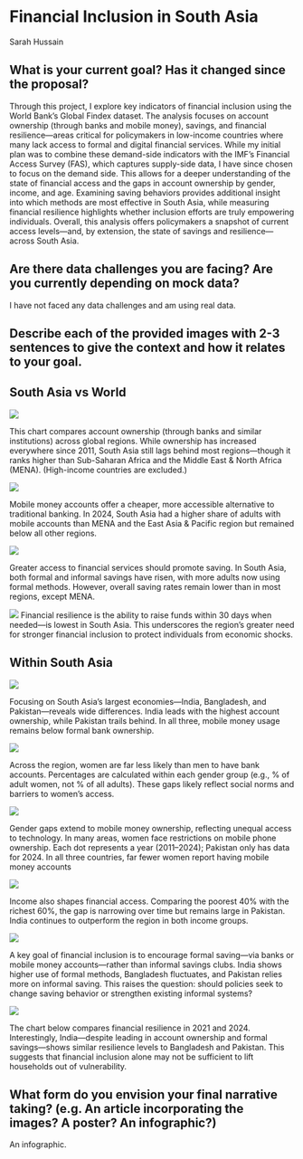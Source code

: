# Financial Inclusion in South Asia

Sarah Hussain

## What is your current goal? Has it changed since the proposal?
Through this project, I explore key indicators of financial inclusion using the World Bank’s Global Findex dataset. The analysis focuses on account ownership (through banks and mobile money), savings, and financial resilience—areas critical for policymakers in low-income countries where many lack access to formal and digital financial services.
While my initial plan was to combine these demand-side indicators with the IMF’s Financial Access Survey (FAS), which captures supply-side data, I have since chosen to focus on the demand side. This allows for a deeper understanding of the state of financial access and the gaps in account ownership by gender, income, and age.
Examining saving behaviors provides additional insight into which methods are most effective in South Asia, while measuring financial resilience highlights whether inclusion efforts are truly empowering individuals. Overall, this analysis offers policymakers a snapshot of current access levels—and, by extension, the state of savings and resilience—across South Asia.


## Are there data challenges you are facing? Are you currently depending on mock data?

I have not faced any data challenges and am using real data.

## Describe each of the provided images with 2-3 sentences to give the context and how it relates to your goal.

## South Asia vs World
![](static-draft-images/region_account_ownership.png)

This chart compares account ownership (through banks and similar institutions) across global regions. While ownership has increased everywhere since 2011, South Asia still lags behind most regions—though it ranks higher than Sub-Saharan Africa and the Middle East & North Africa (MENA). (High-income countries are excluded.)

![](static-draft-images/region_mobile_account_ownership.png)

Mobile money accounts offer a cheaper, more accessible alternative to traditional banking. In 2024, South Asia had a higher share of adults with mobile accounts than MENA and the East Asia & Pacific region  but remained below all other regions.


![](static-draft-images/region_savings.png)

Greater access to financial services should promote saving. In South Asia, both formal and informal savings have risen, with more adults now using formal methods. However, overall saving rates remain lower than in most regions, except MENA. 


![](static-draft-images/region_fin_resiliance.png)
Financial resilience is the ability to raise funds within 30 days when needed—is lowest in South Asia. This underscores the region’s greater need for stronger financial inclusion to protect individuals from economic shocks.


## Within South Asia
![](static-draft-images/country_account_ownership.png)

Focusing on South Asia’s largest economies—India, Bangladesh, and Pakistan—reveals wide differences. India leads with the highest account ownership, while Pakistan trails behind. In all three, mobile money usage remains below formal bank ownership.


![](static-draft-images/account_owenership_gender_gaps.png)

Across the region, women are far less likely than men to have bank accounts. Percentages are calculated within each gender group (e.g., % of adult women, not % of all adults). These gaps likely reflect social norms and barriers to women’s access. 





![](static-draft-images/mobile_account_gender_gaps.png)

Gender gaps extend to mobile money ownership, reflecting unequal access to technology. In many areas, women face restrictions on mobile phone ownership. Each dot represents a year (2011–2024); Pakistan only has data for 2024. In all three countries, far fewer women report having mobile money accounts

![](static-draft-images/account_income_gaps.png)

Income also shapes financial access. Comparing the poorest 40% with the richest 60%, the gap is narrowing over time but remains large in Pakistan. India continues to outperform the region in both income groups.

![](static-draft-images/savings_behavior_by_country.png)

A key goal of financial inclusion is to encourage formal saving—via banks or mobile money accounts—rather than informal savings clubs. India shows higher use of formal methods, Bangladesh fluctuates, and Pakistan relies more on informal saving. This raises the question: should policies seek to change saving behavior or strengthen existing informal systems?


![](static-draft-images/financial_resiliance_all.png)

The chart below compares financial resilience in 2021 and 2024. Interestingly, India—despite leading in account ownership and formal savings—shows similar resilience levels to Bangladesh and Pakistan. This suggests that financial inclusion alone may not be sufficient to lift households out of vulnerability.


## What form do you envision your final narrative taking? (e.g. An article incorporating the images? A poster? An infographic?)
An infographic.
